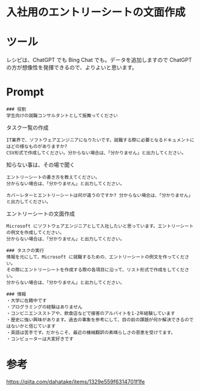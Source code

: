 # 入社用のエントリーシートの文面作成

# ツール
レシピは、ChatGPT でも Bing Chat でも。データを追加しますので ChatGPT の方が想像性を発揮できるので、よりよいと思います。

# Prompt

```text
### 役割
学生向けの就職コンサルタントとして振舞ってください
```

タスク一覧の作成

```text
IT業界で、ソフトウェアエンジニアになりたいです。就職する際に必要となるドキュメントにはどの様なものがありますか?
CSV形式で作成してください。分からない場合は、「分かりません」と出力してください。
```

知らない事は、その場で聞く

```text
エントリーシートの書き方を教えてください。
分からない場合は、「分かりません」と出力してください。
```

```text
カバーレターとエントリーシートは何が違うのですか? 分からない場合は、「分かりません」と出力してください。
```

エントリーシートの文面作成

```text
Microsoft にソフトウェアエンジニアとして入社したいと思っています。エントリーシートの例文を作成してください。
分からない場合は、「分かりません」と出力してください。
```

```text
### タスクの実行
情報を元にして、Microsoft に就職するための、エントリーシートの例文を作ってください。 
その際にエントリーシートを作成する際の各項目に沿って、リスト形式で作成をしてください。
分からない場合は、「分かりません」と出力してください。

### 情報
・大学に在籍中です
・プログラミングの経験はありません
・コンビニエンスストアや、飲食店などで接客のアルバイトを1-2年経験しています
・歴史に強い興味があります。過去の事象を参考にして、目の前の課題が何か解決できるのではないかと信じています
・英語は苦手です。だからこそ、最近の機械翻訳の素晴らしさの恩恵を受けてます。
・コンピューターは大変好きです
```


# 参考
https://qiita.com/dahatake/items/1329e559f6314701f1fe
